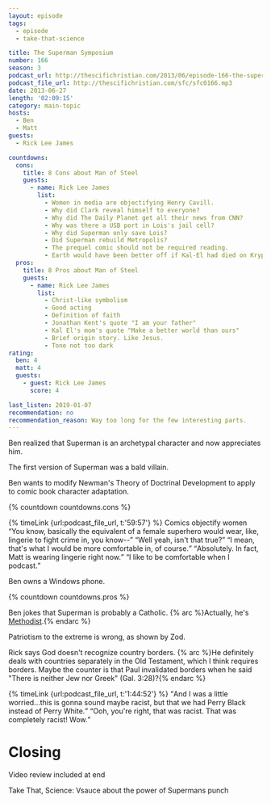 ```yaml
---
layout: episode
tags:
  - episode
  - take-that-science

title: The Superman Symposium
number: 166
season: 3
podcast_url: http://thescifichristian.com/2013/06/episode-166-the-superman-symposium/
podcast_file_url: http://thescifichristian.com/sfc/sfc0166.mp3
date: 2013-06-27
length: '02:09:15'
category: main-topic
hosts:
  - Ben
  - Matt
guests:
  - Rick Lee James

countdowns:
  cons:
    title: 8 Cons about Man of Steel
    guests:
      - name: Rick Lee James
        list:
          - Women in media are objectifying Henry Cavill.
          - Why did Clark reveal himself to everyone? 
          - Why did The Daily Planet get all their news from CNN? 
          - Why was there a USB port in Lois's jail cell? 
          - Why did Superman only save Lois? 
          - Did Superman rebuild Metropolis?
          - The prequel comic should not be required reading.
          - Earth would have been better off if Kal-El had died on Krypton.
  pros:
    title: 8 Pros about Man of Steel
    guests:
      - name: Rick Lee James
        list:
          - Christ-like symbolism
          - Good acting
          - Definition of faith
          - Jonathan Kent's quote "I am your father"
          - Kal El's mom's quote "Make a better world than ours"
          - Brief origin story. Like Jesus.
          - Tone not too dark
rating:
  ben: 4
  matt: 4
  guests:
    - guest: Rick Lee James
      score: 4

last_listen: 2019-01-07
recommendation: no
recommendation_reason: Way too long for the few interesting parts.
---
```

Ben realized that Superman is an archetypal character and now appreciates him.

The first version of Superman was a bald villain.

Ben wants to modify Newman's Theory of Doctrinal Development to apply to comic book character adaptation.

{% countdown countdowns.cons %}

<div class="quote">
  {% timeLink {url:podcast_file_url, t:'59:57'} %}
  <span class="quote-context is-size-6">Comics objectify women</span>
  <q data-name="Rick Lee James">You know, basically the equivalent of a female superhero would wear, like, lingerie to fight crime in, you know--</q>
  <q class="ben">Well yeah, isn't that true?</q>
  <q data-name="Rick Lee James">I mean, that's what I would be more comfortable in, of course.</q>
  <q class="ben">Absolutely. In fact, Matt is wearing lingerie right now.</q>
  <q class="matt">I like to be comfortable when I podcast.</q>
</div>

Ben owns a Windows phone. 

{% countdown countdowns.pros %}

Ben jokes that Superman is probably a Catholic. {% arc %}Actually, he's <a href="http://www.adherents.com/lit/comics/Superman.html">Methodist</a>.{% endarc %}

Patriotism to the extreme is wrong, as shown by Zod.

Rick says God doesn't recognize country borders. {% arc %}He definitely deals with countries separately in the Old Testament, which I think requires borders. Maybe the counter is that Paul invalidated borders when he said "There is neither Jew nor Greek" (Gal. 3:28)?{% endarc %}

<div class="quote">
  {% timeLink {url:podcast_file_url, t:'1:44:52'} %}
  <q data-name="Rick Lee James">And I was a little worried...this is gonna sound maybe racist, but that we had Perry Black instead of Perry White.</q>
  <q class="matt">Ooh, you're right, that was racist. That was completely racist! Wow.</q>
</div>



# Closing
Video review included at end

Take That, Science: Vsauce about the power of Supermans punch